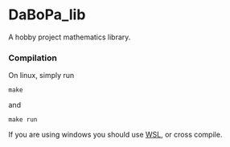 # DaBoPa_lib
A hobby project mathematics library.

### Compilation
On linux, simply run
```shell
make
```
and
```shell
make run
```

If you are using windows you should use [WSL](https://en.wikipedia.org/wiki/Windows_Subsystem_for_Linux), or
cross compile.
